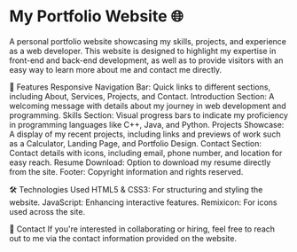 # My Portfolio Website 🌐

A personal portfolio website showcasing my skills, projects, and experience as a web developer. This website is designed to highlight my expertise in front-end and back-end development, as well as to provide visitors with an easy way to learn more about me and contact me directly.

🚀 Features
Responsive Navigation Bar: Quick links to different sections, including About, Services, Projects, and Contact.
Introduction Section: A welcoming message with details about my journey in web development and programming.
Skills Section: Visual progress bars to indicate my proficiency in programming languages like C++, Java, and Python.
Projects Showcase: A display of my recent projects, including links and previews of work such as a Calculator, Landing Page, and Portfolio Design.
Contact Section: Contact details with icons, including email, phone number, and location for easy reach.
Resume Download: Option to download my resume directly from the site.
Footer: Copyright information and rights reserved.

🛠️ Technologies Used
HTML5 & CSS3: For structuring and styling the website.
JavaScript: Enhancing interactive features.
Remixicon: For icons used across the site.

📩 Contact
If you're interested in collaborating or hiring, feel free to reach out to me via the contact information provided on the website.
